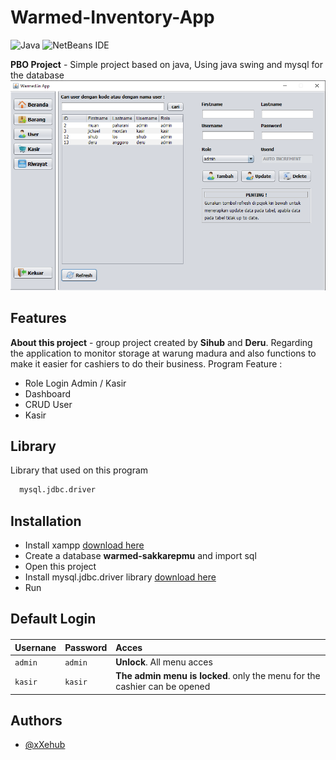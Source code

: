 
# Warmed-Inventory-App
![Java](https://img.shields.io/badge/java-%23ED8B00.svg?style=for-the-badge&logo=openjdk&logoColor=white)
![NetBeans IDE](https://img.shields.io/badge/NetBeansIDE-1B6AC6.svg?style=for-the-badge&logo=apache-netbeans-ide&logoColor=white)

**PBO Project** - Simple project based on java, Using java swing and mysql for the database
![alt text](https://raw.githubusercontent.com/xXehub/warmed-inventory-app/main/screenshot/panel_user.png)

## Features
**About this project** - group project created by **Sihub** and **Deru**. Regarding the application to monitor storage at warung madura and also functions to make it easier for cashiers to do their business. Program Feature : 
- Role Login Admin / Kasir
- Dashboard
- CRUD User
- Kasir


## Library

Library that used on this program

```bash
  mysql.jdbc.driver
```


## Installation

- Install xampp [download here](https://www.apachefriends.org/download.html)
- Create a database **warmed-sakkarepmu** and import sql
- Open this project 
- Install mysql.jdbc.driver library [download here](https://www.cdata.com/kb/tech/mysql-jdbc-netbeans.rst)
- Run 

## Default Login

####

| Usernane | Password     | Acces                |
| :-------- | :------- | :------------------------- |
| `admin` | `admin` | **Unlock**. All menu acces  |
| `kasir`      | `kasir` | **The admin menu is locked**. only the menu for the cashier can be opened|





## Authors

- [@xXehub](https://www.github.com/xXehub)

